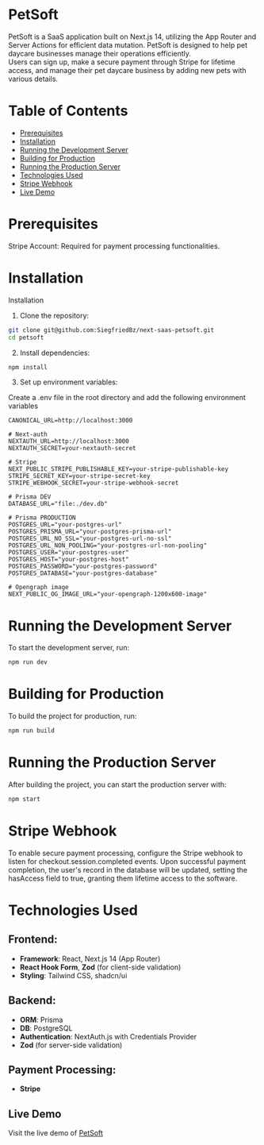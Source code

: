 
# PetSoft

PetSoft is a SaaS application built on Next.js 14, utilizing the App Router and Server Actions for efficient data mutation.
PetSoft is designed to help pet daycare businesses manage their operations efficiently.  
Users can sign up, make a secure payment through Stripe for lifetime access, and manage their pet daycare business by adding new pets with various details.

# Table of Contents
- [Prerequisites](#prerequisites)
- [Installation](#installation)
- [Running the Development Server](#running-the-development-server)
- [Building for Production](#building-for-production)
- [Running the Production Server](#running-the-production-server)
- [Technologies Used](#technologies-used)
- [Stripe Webhook](#stripe-webhook)
- [Live Demo](#live-demo)

# Prerequisites
Stripe Account: Required for payment processing functionalities.

# Installation
Installation

1. Clone the repository:
```bash
git clone git@github.com:SiegfriedBz/next-saas-petsoft.git
cd petsoft
```

2. Install dependencies:
```bash
npm install
```

3. Set up environment variables:

Create a .env file in the root directory and add the following environment variables
    
    CANONICAL_URL=http://localhost:3000
    
    # Next-auth
    NEXTAUTH_URL=http://localhost:3000
    NEXTAUTH_SECRET=your-nextauth-secret

    # Stripe
    NEXT_PUBLIC_STRIPE_PUBLISHABLE_KEY=your-stripe-publishable-key
    STRIPE_SECRET_KEY=your-stripe-secret-key
    STRIPE_WEBHOOK_SECRET=your-stripe-webhook-secret
    
    # Prisma DEV
    DATABASE_URL="file:./dev.db"
    
    # Prisma PRODUCTION
    POSTGRES_URL="your-postgres-url"
    POSTGRES_PRISMA_URL="your-postgres-prisma-url"
    POSTGRES_URL_NO_SSL="your-postgres-url-no-ssl"
    POSTGRES_URL_NON_POOLING="your-postgres-url-non-pooling"
    POSTGRES_USER="your-postgres-user"
    POSTGRES_HOST="your-postgres-host"
    POSTGRES_PASSWORD="your-postgres-password"
    POSTGRES_DATABASE="your-postgres-database"
    
    # Opengraph image
    NEXT_PUBLIC_OG_IMAGE_URL="your-opengraph-1200x600-image" 

# Running the Development Server
To start the development server, run:

```bash
npm run dev
  ```

# Building for Production
To build the project for production, run:

```bash
npm run build
```

# Running the Production Server
After building the project, you can start the production server with:

```bash
npm start
```

# Stripe Webhook
To enable secure payment processing, configure the Stripe webhook to listen for checkout.session.completed events. Upon successful payment completion, the user's record in the database will be updated, setting the hasAccess field to true, granting them lifetime access to the software.

# Technologies Used

## Frontend:
- **Framework**: React, Next.js 14 (App Router)
- **React Hook Form**, **Zod** (for client-side validation)
- **Styling**: Tailwind CSS, shadcn/ui

## Backend:
- **ORM**: Prisma
- **DB**: PostgreSQL
- **Authentication**: NextAuth.js with Credentials Provider
- **Zod** (for server-side validation)

## Payment Processing:
- **Stripe**

## Live Demo
Visit the live demo of [PetSoft](https://next-saas-petsoft.vercel.app/)
